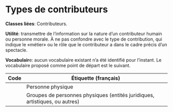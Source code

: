 # Types de contributeurs

**Classes liées**: Contributeurs.

**Utilité**: transmettre de l’information sur la nature d’un contributeur humain ou personne morale. À ne pas confondre avec le type de contribution, qui indique le «métier» ou le rôle que le contributeur a dans le cadre précis d’un spectacle.

**Vocabulair**e: aucun vocabulaire existant n’a été identifié pour l’instant.  Le vocabulaire proposé  comme point de départ est le suivant.

| Code | Étiquette (français) |
| ------------ |------------ |
| | Personne physique |
| | Groupes de personnes physiques (entités juridiques, artistiques, ou autres) |

